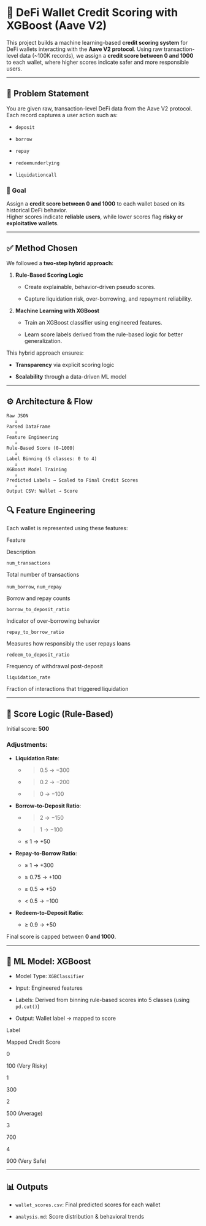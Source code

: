 # 🔐 DeFi Wallet Credit Scoring with XGBoost (Aave V2)

This project builds a machine learning-based **credit scoring system** for DeFi wallets interacting with the **Aave V2 protocol**. Using raw transaction-level data (~100K records), we assign a **credit score between 0 and 1000** to each wallet, where higher scores indicate safer and more responsible users.

----------

## 🧠 Problem Statement

You are given raw, transaction-level DeFi data from the Aave V2 protocol.  
Each record captures a user action such as:

-   `deposit`
    
-   `borrow`
    
-   `repay`
    
-   `redeemunderlying`
    
-   `liquidationcall`
    

### 🎯 Goal

Assign a **credit score between 0 and 1000** to each wallet based on its historical DeFi behavior.  
Higher scores indicate **reliable users**, while lower scores flag **risky or exploitative wallets**.

----------

## ✅ Method Chosen

We followed a **two-step hybrid approach**:

1.  **Rule-Based Scoring Logic**
    
    -   Create explainable, behavior-driven pseudo scores.
        
    -   Capture liquidation risk, over-borrowing, and repayment reliability.
        
2.  **Machine Learning with XGBoost**
    
    -   Train an XGBoost classifier using engineered features.
        
    -   Learn score labels derived from the rule-based logic for better generalization.
        

This hybrid approach ensures:

-   **Transparency** via explicit scoring logic
    
-   **Scalability** through a data-driven ML model
    

----------

## ⚙️ Architecture & Flow
```text
Raw JSON
   ↓
Parsed DataFrame
   ↓
Feature Engineering
   ↓
Rule-Based Score (0–1000)
   ↓
Label Binning (5 classes: 0 to 4)
   ↓
XGBoost Model Training
   ↓
Predicted Labels → Scaled to Final Credit Scores
   ↓
Output CSV: Wallet → Score
```


## 🔍 Feature Engineering

Each wallet is represented using these features:

Feature

Description

`num_transactions`

Total number of transactions

`num_borrow`, `num_repay`

Borrow and repay counts

`borrow_to_deposit_ratio`

Indicator of over-borrowing behavior

`repay_to_borrow_ratio`

Measures how responsibly the user repays loans

`redeem_to_deposit_ratio`

Frequency of withdrawal post-deposit

`liquidation_rate`

Fraction of interactions that triggered liquidation

----------

## 🧮 Score Logic (Rule-Based)

Initial score: **500**

### Adjustments:

-   **Liquidation Rate**:
    
    -   > 0.5 → −300
        
    -   > 0.2 → −200
        
    -   > 0 → −100
        
-   **Borrow-to-Deposit Ratio**:
    
    -   > 2 → −150
        
    -   > 1 → −100
        
    -   ≤ 1 → +50
        
-   **Repay-to-Borrow Ratio**:
    
    -   ≥ 1 → +300
        
    -   ≥ 0.75 → +100
        
    -   ≥ 0.5 → +50
        
    -   < 0.5 → −100
        
-   **Redeem-to-Deposit Ratio**:
    
    -   ≥ 0.9 → +50
        

Final score is capped between **0 and 1000**.

----------

## 🧠 ML Model: XGBoost

-   Model Type: `XGBClassifier`
    
-   Input: Engineered features
    
-   Labels: Derived from binning rule-based scores into 5 classes (using `pd.cut()`)
    
-   Output: Wallet label → mapped to score
    

Label

Mapped Credit Score

0

100 (Very Risky)

1

300

2

500 (Average)

3

700

4

900 (Very Safe)

----------

## 📊 Outputs

-   `wallet_scores.csv`: Final predicted scores for each wallet
    
-   `analysis.md`: Score distribution & behavioral trends
